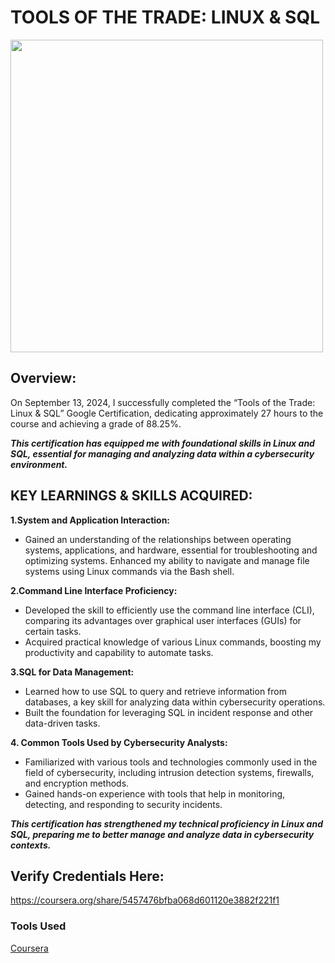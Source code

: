 # TOOLS OF THE TRADE: LINUX & SQL

<img src="" width="500"/>

## Overview:

On September 13, 2024, I successfully completed the “Tools of the Trade: Linux & SQL” Google Certification, dedicating approximately 27 hours to the course and achieving a grade of 88.25%.

<B><I>This certification has equipped me with foundational skills in Linux and SQL, essential for managing and analyzing data within a cybersecurity environment.</B></I>

## KEY LEARNINGS & SKILLS ACQUIRED:

<B>1.System and Application Interaction:</B>
- Gained an understanding of the relationships between operating systems, applications, and hardware, essential for troubleshooting and optimizing systems.
  Enhanced my ability to navigate and manage file systems using Linux commands via the Bash shell.

<B>2.Command Line Interface Proficiency:</B>
- Developed the skill to efficiently use the command line interface (CLI), comparing its advantages over graphical user interfaces (GUIs) for certain tasks.
- Acquired practical knowledge of various Linux commands, boosting my productivity and capability to automate tasks.

<B>3.SQL for Data Management:</B>
- Learned how to use SQL to query and retrieve information from databases, a key skill for analyzing data within cybersecurity operations.
- Built the foundation for leveraging SQL in incident response and other data-driven tasks.

<B>4. Common Tools Used by Cybersecurity Analysts:</B>
- Familiarized with various tools and technologies commonly used in the field of cybersecurity,
  including intrusion detection systems, firewalls, and encryption methods.
- Gained hands-on experience with tools that help in monitoring, detecting, and responding to
  security incidents.

<B><I>This certification has strengthened my technical proficiency in Linux and SQL, preparing me to better manage and analyze data in cybersecurity contexts.</B></I>

## Verify Credentials Here: <br>
https://coursera.org/share/5457476bfba068d601120e3882f221f1

### Tools Used
<a href="https://www.coursera.org/">Coursera</a>